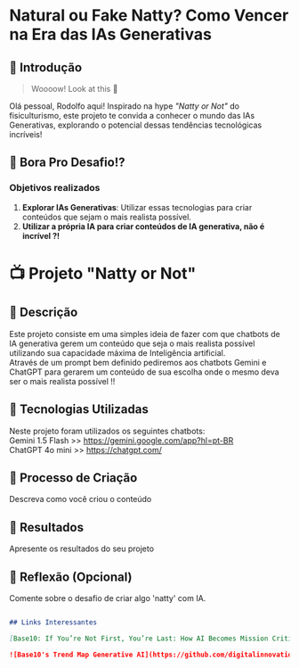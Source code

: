 # Natural ou Fake Natty? Como Vencer na Era das IAs Generativas

## 🚀 Introdução

> Woooow! Look at this 👀

Olá pessoal, Rodolfo aqui! Inspirado na hype _"Natty or Not"_ do fisiculturismo, este projeto te convida a conhecer o mundo das IAs Generativas, explorando o potencial dessas tendências tecnológicas incríveis!

## 🎯 Bora Pro Desafio!?

### Objetivos realizados

1. **Explorar IAs Generativas**: Utilizar essas tecnologias para criar conteúdos que sejam o mais realista possível.
2. **Utilizar a própria IA para criar conteúdos de IA generativa, não é incrível ?!** 


# 📺 Projeto "Natty or Not"

## 📒 Descrição
Este projeto consiste em uma simples ideia de fazer com que chatbots de IA generativa gerem um conteúdo que seja o mais realista possível utilizando sua capacidade máxima de Inteligência artificial.<br/>
Através de um prompt bem definido pediremos aos chatbots Gemini e ChatGPT para gerarem um conteúdo de sua escolha onde o mesmo deva ser o mais realista possível !!   


## 🤖 Tecnologias Utilizadas
Neste projeto foram utilizados os seguintes chatbots:<br/>
Gemini 1.5 Flash >> https://gemini.google.com/app?hl=pt-BR<br/>
ChatGPT 4o mini >> https://chatgpt.com/

## 🧐 Processo de Criação
Descreva como você criou o conteúdo

## 🚀 Resultados
Apresente os resultados do seu projeto

## 💭 Reflexão (Opcional)
Comente sobre o desafio de criar algo 'natty' com IA.

```markdown

## Links Interessantes

[Base10: If You’re Not First, You’re Last: How AI Becomes Mission Critical](https://base10.vc/post/generative-ai-mission-critical/)

![Base10's Trend Map Generative AI](https://github.com/digitalinnovationone/lab-natty-or-not/assets/730492/f4df26e8-f8f7-4419-8252-c69d73ea930c)
